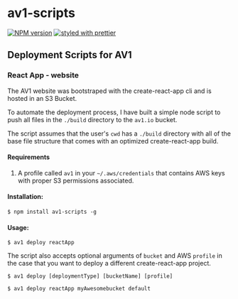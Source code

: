 # av1-scripts

[![NPM version](https://img.shields.io/npm/v/scripts.svg)](https://www.npmjs.com/package/av1-scripts)
[![styled with prettier](https://img.shields.io/badge/styled_with-prettier-ff69b4.svg)](#badge)

<!-- [![Build Status](https://travis-ci.org/av1-io/scripts.svg?branch=master)](https://travis-ci.org/av1-io/scripts)  -->

## Deployment Scripts for AV1

### React App - website
The AV1 website was bootstraped with the create-react-app cli and is hosted in an S3 Bucket.

To automate the deployment process, I have built a simple node script to push all files in the `./build` directory to the `av1.io` bucket.

The script assumes that the user's `cwd` has a `./build` directory with all of the base file structure that comes with an optimized create-react-app build.

#### Requirements
1. A profile called `av1` in your `~/.aws/credentials` that contains AWS keys with proper S3 permissions associated.

#### Installation:
```
$ npm install av1-scripts -g
```

#### Usage:
```
$ av1 deploy reactApp
```
The script also accepts optional arguments of `bucket` and AWS `profile` in the case that you want to deploy a different create-react-app project.
```
$ av1 deploy [deploymentType] [bucketName] [profile]
```

```
$ av1 deploy reactApp myAwesomebucket default
```
